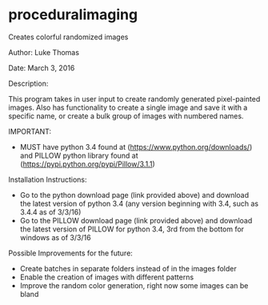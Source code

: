 # proceduralimaging
Creates colorful randomized images


Author: Luke Thomas

Date: March 3, 2016

Description: 

This program takes in user input to create randomly generated
pixel-painted images. Also has functionality to create a single image and
save it with a specific name, or create a bulk group of images with numbered
names.

IMPORTANT: 
- MUST have python 3.4 found at (https://www.python.org/downloads/)
and PILLOW python library found at (https://pypi.python.org/pypi/Pillow/3.1.1)

Installation Instructions:
- Go to the python download page (link provided above) and download the latest
version of python 3.4 (any version beginning with 3.4, such as 3.4.4 as of 3/3/16)
- Go to the PILLOW download page (link provided above) and download the latest
version of PILLOW for python 3.4, 3rd from the bottom for windows as of 3/3/16

Possible Improvements for the future:
- Create batches in separate folders instead of in the images folder
- Enable the creation of images with different patterns
- Improve the random color generation, right now some images can be bland
